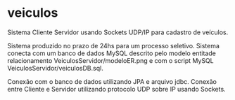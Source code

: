 # veiculos
Sistema Cliente Servidor usando Sockets UDP/IP para cadastro de veículos.

Sistema produzido no prazo de 24hs para um processo seletivo. Sistema conecta com um banco de dados MySQL descrito pelo modelo entitade relacionamento VeiculosServidor/modeloER.png e com o script MySQL VeiculosServidor/veiculosDB.sql. 

Conexão com o banco de dados utilizando JPA e arquivo jdbc. Conexão entre Cliente e Servidor utilizando protocolo UDP sobre IP usando Sockets.
